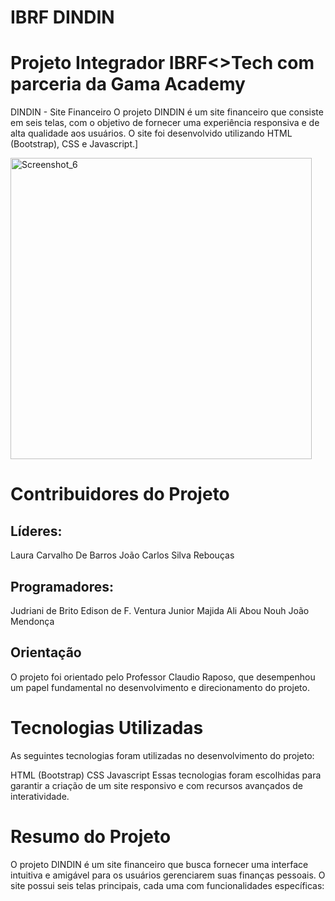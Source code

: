 # IBRF DINDIN
 
# Projeto Integrador IBRF<>Tech com parceria da Gama Academy
DINDIN - Site Financeiro
O projeto DINDIN é um site financeiro que consiste em seis telas, com o objetivo de fornecer uma experiência responsiva e de alta qualidade aos usuários. O site foi desenvolvido utilizando HTML (Bootstrap), CSS e Javascript.]

<img width="482" alt="Screenshot_6" src="https://user-images.githubusercontent.com/70778525/236589965-0cedee85-edab-4bf6-9e38-a5d5010a41fb.png">


# Contribuidores do Projeto

## Líderes:
Laura Carvalho De Barros
João Carlos Silva Rebouças

## Programadores:
Judriani de Brito
Edison de F. Ventura Junior
Majida Ali Abou Nouh
João Mendonça

## Orientação
O projeto foi orientado pelo Professor Claudio Raposo, que desempenhou um papel fundamental no desenvolvimento e direcionamento do projeto.

# Tecnologias Utilizadas
As seguintes tecnologias foram utilizadas no desenvolvimento do projeto:

HTML (Bootstrap)
CSS
Javascript
Essas tecnologias foram escolhidas para garantir a criação de um site responsivo e com recursos avançados de interatividade.

# Resumo do Projeto
O projeto DINDIN é um site financeiro que busca fornecer uma interface intuitiva e amigável para os usuários gerenciarem suas finanças pessoais. O site possui seis telas principais, cada uma com funcionalidades específicas:
